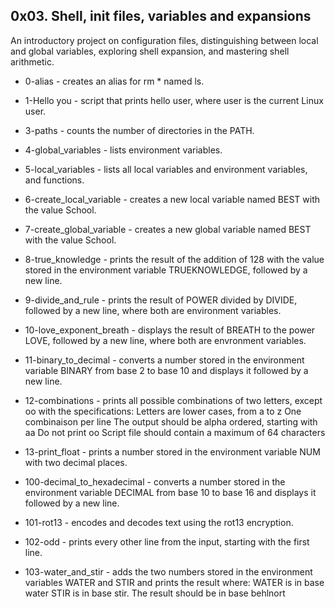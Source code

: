 ## 0x03. Shell, init files, variables and expansions

An introductory project on configuration files, distinguishing between local and global variables, exploring shell expansion, and mastering shell arithmetic.

* 0-alias - creates an alias for rm * named ls.

* 1-Hello you - script that prints hello user, where user is the current Linux user.

* 3-paths - counts the number of directories in the PATH.

* 4-global_variables - lists environment variables.

* 5-local_variables - lists all local variables and environment variables, and functions.

* 6-create_local_variable - creates a new local variable named BEST with the value School.

* 7-create_global_variable - creates a new global variable named BEST with the value School.

* 8-true_knowledge - prints the result of the addition of 128 with the value stored in the environment variable TRUEKNOWLEDGE, followed by a new line.

* 9-divide_and_rule - prints the result of POWER divided by DIVIDE, followed by a new line, where both are environment variables.

* 10-love_exponent_breath - displays the result of BREATH to the power LOVE, followed by a new line, where both are envronment variables.

* 11-binary_to_decimal - converts a number stored in the environment variable BINARY from base 2 to base 10 and displays it followed by a new line.

* 12-combinations - prints all possible combinations of two letters, except oo with the specifications: Letters are lower cases, from a to z One combinaison per line The output should be alpha ordered, starting with aa Do not print oo Script file should contain a maximum of 64 characters

* 13-print_float - prints a number stored in the environment variable NUM with two decimal places.

* 100-decimal_to_hexadecimal - converts a number stored in the environment variable DECIMAL from base 10 to base 16 and displays it followed by a new line.

* 101-rot13 - encodes and decodes text using the rot13 encryption.

* 102-odd - prints every other line from the input, starting with the first line.

* 103-water_and_stir - adds the two numbers stored in the environment variables WATER and STIR and prints the result where: WATER is in base water STIR is in base stir. The result should be in base behlnort
